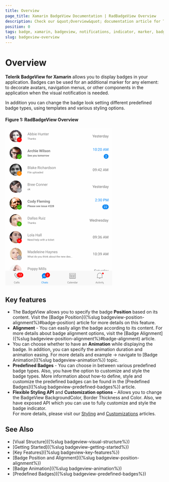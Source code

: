 ```yaml
---
title: Overview
page_title: Xamarin BadgeView Documentation | RadBadgeView Overview
description: Check our &quot;Overview&quot; documentation article for Telerik BadgeView for Xamarin control.
position: 0
tags: badge, xamarin, badgeview, notifications, indicator, marker, badge for xamarin.forms, badge for xamarin
slug: badgeview-overview
---
```


# Overview #

**Telerik BadgeView for Xamarin** allows you to display badges in your application. Badges can be used for an additional marker for any element: to decorate avatars, navigation menus, or other components in the application when the visual notification is needed.

In addition you can change the badge look setting different predefined badge types, using templates and various styling options.    

#### Figure 1: RadBadgeView Overview

![RadBadgeView Overview](images/badgeview-overview.png)

## Key features

* The BadgeView allows you to specify the badge **Position** based on its content. Visit the [Badge Position]({%slug badgeview-position-alignment%}#badge-position) article for more details on this feature.
* **Alignment** - You can easily align the badge according to its content. For more details about badge alignment options, visit the [Badge Alignment]({%slug badgeview-position-alignment%}#badge-alignment) article.
* You can choose whether to have an **Animation** while displaying the badge. In addition, you can specify the animation duration and animation easing. For more details and example -> navigate to [Badge Animation]({%slug badgeview-animation%}) topic.
* **Predefined Badges** - You can choose in between various predefined badge types. Also, you have the option to customize and style the badge types. More information about how-to define, style and customize the predefined badges can be found in the [Predefined Badges]({%slug badgeview-predefined-badges%}) article.
* **Flexible Styling API** and **Customization options** – Allows you to change the BadgeView BackgroundColor, Border Thickness and Color. Also, we have exposed API which you can use to fully customize and style the badge indicator.  
	For more details, please visit our [Styling]() and [Customizations]() articles.

## See Also

- [Viual Structure]({%slug badgeview-visual-structure%})
- [Getting Started]({%slug badgeview-getting-started%})
- [Key Features]({%slug badgeview-key-features%})
- [Badge Position and Alignment]({%slug badgeview-position-alignment%})
- [Badge Animation]({%slug badgeview-animation%})
- [Predefined Badges]({%slug badgeview-predefined-badges%})